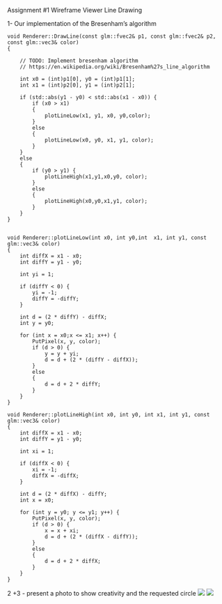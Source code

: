 Assignment #1 Wireframe Viewer Line Drawing

1- Our implementation of the Bresenham’s algorithm

```
void Renderer::DrawLine(const glm::fvec2& p1, const glm::fvec2& p2, const glm::vec3& color)
{

	// TODO: Implement bresenham algorithm
	// https://en.wikipedia.org/wiki/Bresenham%27s_line_algorithm

	int x0 = (int)p1[0], y0 = (int)p1[1];
	int x1 = (int)p2[0], y1 = (int)p2[1];

	if (std::abs(y1 - y0) < std::abs(x1 - x0)) {
		if (x0 > x1)
		{
			plotLineLow(x1, y1, x0, y0,color);
		}
		else
		{
			plotLineLow(x0, y0, x1, y1, color);
		}
	}
	else
	{
		if (y0 > y1) {
			plotLineHigh(x1,y1,x0,y0, color);
		}
		else
		{
			plotLineHigh(x0,y0,x1,y1, color);
		}
	}
}


void Renderer::plotLineLow(int x0, int y0,int  x1, int y1, const glm::vec3& color)
{
	int diffX = x1 - x0;
	int diffY = y1 - y0;

	int yi = 1;

	if (diffY < 0) {
		yi = -1;
		diffY = -diffY;
	}

	int d = (2 * diffY) - diffX;
	int y = y0;

	for (int x = x0;x <= x1; x++) {
		PutPixel(x, y, color);
		if (d > 0) {
			y = y + yi;
			d = d + (2 * (diffY - diffX));
		}
		else
		{
			d = d + 2 * diffY;
		}
	}
}

void Renderer::plotLineHigh(int x0, int y0, int x1, int y1, const glm::vec3& color)
{
	int diffX = x1 - x0;
	int diffY = y1 - y0;

	int xi = 1;

	if (diffX < 0) {
		xi = -1;
		diffX = -diffX;
	}

	int d = (2 * diffX) - diffY;
	int x = x0;

	for (int y = y0; y <= y1; y++) {
		PutPixel(x, y, color);
		if (d > 0) {
			x = x + xi;
			d = d + (2 * (diffX - diffY));
		}
		else
		{
			d = d + 2 * diffX;
		}
	}
}
```


2 +3 - present a photo to show creativity and the requested circle
![](/pictures/Final.png?raw=true)
![](/pictures/conspiracy101.png?raw=true)



